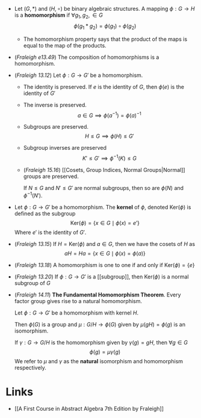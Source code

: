 * Let $(G,\ast)$ and $(H,\circ)$ be binary algebraic structures. A mapping $\phi: G\to H$ is a **homomorphism** if $\forall g_1,g_2,\in G$ 
  $$
  \phi(g_1\ast g_2)=\phi(g_1)\circ \phi(g_2)
  $$
  
	* The homomorphism property says that the product of the maps is equal to the map of the products.
* (*Fraleigh e13.49*) The composition of homomorphisms is a homomorphism.
* (*Fraleigh 13.12*) Let $\phi:G\to G'$ be a homomorphism.
	* The identity is preserved. If $e$ is the identity of $G$, then $\phi(e)$ is the identity of $G'$
	* The inverse is preserved. 
	  $$
	  a\in G\implies \phi(a^{-1})=\phi(a)^{-1}
	  $$
	* Subgroups are preserved. 
	  $$
	  H\le G\implies \phi(H)\le G'
	  $$
	* Subgroup inverses are preserved 
	  $$
	  K'\le G'\implies \phi^{-1}(K)\le G
	  $$
	  
	* (*Fraleigh 15.16*) [[Cosets, Group Indices, Normal Groups|Normal]] groups are preserved.
	  
	  If $N\le G$ and $N'\le G'$ are normal subgroups, then so are $\phi(N)$ and $\phi^{-1}(N')$.

* Let $\phi:G\to G'$ be a homomorphism. The **kernel** of $\phi$, denoted $\text{Ker}(\phi)$  is defined as the subgroup 
  $$
  \text{Ker}(\phi)=\{x\in G\mid \phi(x)=e'\}
  $$
  Where $e'$ is the identity of $G'$.
* (*Fraleigh 13.15*) If $H=\text{Ker}(\phi)$ and $a\in G$, then we have the cosets of $H$ as 
  $$
  aH=Ha= \{x\in G\mid \phi(x)=\phi(a)\}
  $$
  
* (*Fraleigh 13.18*) A homomorphism is one to one if and only if $\text{Ker}(\phi)=\{e\}$
* (*Fraleigh 13.20*) If $\phi:G\to G'$ is a [[subgroup]], then $\text{Ker}(\phi)$ is a normal subgroup of $G$
* (*Fraleigh 14.11*) **The Fundamental Homomorphism Theorem**.  Every factor group gives rise to a natural homomorphism.

  Let $\phi:G\to G'$ be a homomorphism with kernel $H$. 
  
  Then $\phi(G)$ is a group and $\mu:G/H\to \phi(G)$ given by $\mu(gH)=\phi(g)$ is an isomorphism. 
  
  If $\gamma:G\to G/H$ is the homomorphism given by $\gamma(g)=gH$, then $\forall g\in G$
  $$
  \phi(g)=\mu\gamma(g)
  $$
  We refer to $\mu$ and $\gamma$ as the **natural** isomorphism and homomorphism respectively. 
# Links
* [[A First Course in Abstract Algebra 7th Edition by Fraleigh]]